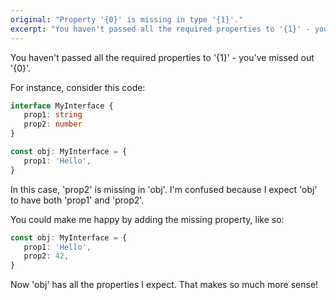 ```yaml
---
original: "Property '{0}' is missing in type '{1}'."
excerpt: "You haven't passed all the required properties to '{1}' - you've missed out '{0}'"
---
```


You haven't passed all the required properties to '{1}' - you've missed out '{0}'.

For instance, consider this code:

```ts
interface MyInterface {
   prop1: string
   prop2: number
}

const obj: MyInterface = {
   prop1: 'Hello',
}
```

In this case, 'prop2' is missing in 'obj'. I'm confused because I expect 'obj' to have both 'prop1' and 'prop2'.

You could make me happy by adding the missing property, like so:

```ts
const obj: MyInterface = {
   prop1: 'Hello',
   prop2: 42,
}
```

Now 'obj' has all the properties I expect. That makes so much more sense!
